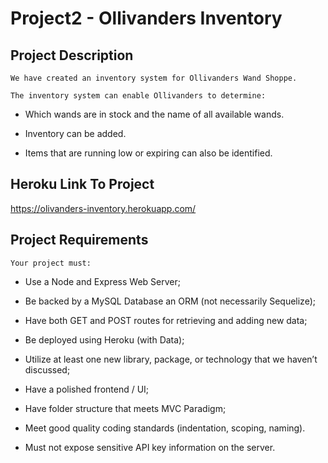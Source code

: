 # Project2 - Ollivanders Inventory

## Project Description

`We have created an inventory system for Ollivanders Wand Shoppe.`

`The inventory system can enable Ollivanders to determine:`

  * Which wands are in stock and the name of all available wands.

  * Inventory can be added.

  * Items that are running low or expiring can also be identified. 
  

## Heroku Link To Project

  https://olivanders-inventory.herokuapp.com/


## Project Requirements

`Your project must:`

* Use a Node and Express Web Server;

* Be backed by a MySQL Database an ORM (not necessarily Sequelize);

* Have both GET and POST routes for retrieving and adding new data;

* Be deployed using Heroku (with Data);

* Utilize at least one new library, package, or technology that we haven’t discussed;

* Have a polished frontend / UI;

* Have folder structure that meets MVC Paradigm;

* Meet good quality coding standards (indentation, scoping, naming).

* Must not expose sensitive API key information on the server. 

